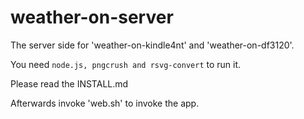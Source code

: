 weather-on-server
=================

The server side for 'weather-on-kindle4nt' and 'weather-on-df3120'.

You need `node.js, pngcrush and rsvg-convert` to run it.

Please read the INSTALL.md

Afterwards invoke 'web.sh' to invoke the app.
